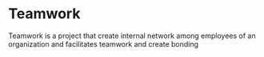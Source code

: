# Teamwork
Teamwork is a project that create internal network among employees of an organization and facilitates teamwork and create bonding
